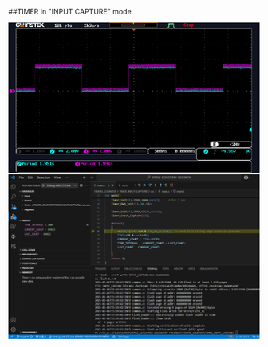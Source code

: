 ##TIMER in "INPUT CAPTURE" mode


![alt text](TIMER_INPUT_CAPTURE.png) <br>
![alt text](INPUT_CAP_DEBUG.png)
